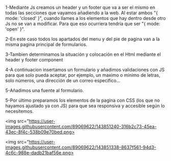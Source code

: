 1-Mediante Js creamos un header y un footer que va a ser el mismo en todas las secciones que vayamos añadiendo a la web. Al estar ambos "{ mode: 'closed' }", cuando llames a los elementos que hay dentro desde otro Js no se van a modificar. Para que eso ocurriera tendria que ser "{ mode: 'open' }". 

2-En este caso todos los apartados del menu y del pie de pagina van a la misma pagina principal de formularios. 

3-Tambien determinamos la situación y colocación en el Html mediante el header y footer component

4-A continuacion insertamos un formulario y añadimos validaciones con JS para que solo pueda aceptar, por ejemplo, un maximo o minimo de letras, solo números, una dirección de un correo especifico...

5-Añadimos una fuente al formulario.

5-Por último preparamos los elementos de la pagina con CSS (los que no hayamos ajustado ya con JS) para que sea responsiva y accesible según lo necesitemos.

<img src="https://user-images.githubusercontent.com/89069622/143851240-316b2c73-45ea-43ec-8f4c-538b09e70bed.png>
          
<img src="https://user-images.githubusercontent.com/89069622/143851338-8637f561-94d3-4c6c-988e-dadb21baf56e.png>
